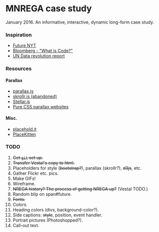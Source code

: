 MNREGA case study
=================

January 2016. An informative, interactive, dynamic long-form case study. 

### Inspiration
* [Future NYT](http://futurenytimes.org/)
* [Bloomberg - "What is Code?"](http://www.bloomberg.com/graphics/2015-paul-ford-what-is-code/)
* [UN Data revolution report](http://www.undatarevolution.org/report/)

### Resources

#### Parallax
* [parallax.js](https://pixelcog.github.io/parallax.js/)
* [skrollr.js (abandoned)](https://prinzhorn.github.io/skrollr/)
* [Stellar.js](http://markdalgleish.com/projects/stellar.js/)
* [Pure CSS parallax websites](http://keithclark.co.uk/articles/pure-css-parallax-websites/)

#### Misc.
* [placehold.it](https://placehold.it/)
* [PlaceKitten](http://placekitten.com/)


### TODO
1. ~~Get `git` set up.~~
2. ~~Transfer Vestal's copy to html.~~
3. Placeholders for style (~~bootstrap?~~), parallax (skrollr?), ~~d3js~~, etc.
4. Gather Flickr etc. pics.
5. Make GIFs!
6. Wireframe.
7. ~~NREGA history? The process of getting NREGA up?~~ (Vestal TODO.)
8. Random blip on span#future.
9. ~~Fonts.~~
10. Colors. 
11. Heading colors (divs, background-color?).
12. Side captions: ~~style~~, position, event handler.
13. Portrait pictures (Photoshopped?).
14. Call-out text.

